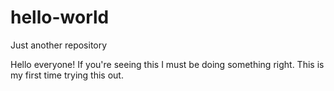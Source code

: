 # hello-world
Just another repository

Hello everyone! If you're seeing this I must be doing something right. This is my first time trying this out. 
